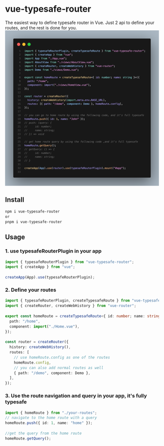 # vue-typesafe-router

The easiest way to define typesafe router in Vue. Just 2 api to define your routes, and the rest is done for you.
![image](./assets/code.png)

## Install

```bash
npm i vue-typesafe-router
or
pnpm i vue-typesafe-router
```

## Usage

### 1. use typesafeRouterPlugin in your app

```ts
import { typesafeRouterPlugin } from "vue-typesafe-router";
import { createApp } from "vue";

createApp(App).use(typesafeRouterPlugin);
```

### 2. Define your routes

```ts
import { typesafeRouterPlugin, createTypesafeRoute } from "vue-typesafe-router";
import { createRouter, createWebHistory } from "vue-router";

export const homeRoute = createTypesafeRoute<{ id: number; name: string }>({
  path: "/home",
  component: import("./Home.vue"),
});

const router = createRouter({
  history: createWebHistory(),
  routes: [
    // use homeRoute.config as one of the routes
    homeRoute.config,
    // you can also add normal routes as well
    { path: "/demo", component: Demo },
  ],
});
```

### 3. Use the route navigation and query in your app, it's fully typesafe

```ts
import { homeRoute } from "./your-routes";
// navigate to the home route with a query
homeRoute.push({ id: 1, name: "home" });

//get the query from the home route
homeRoute.getQuery();
```
